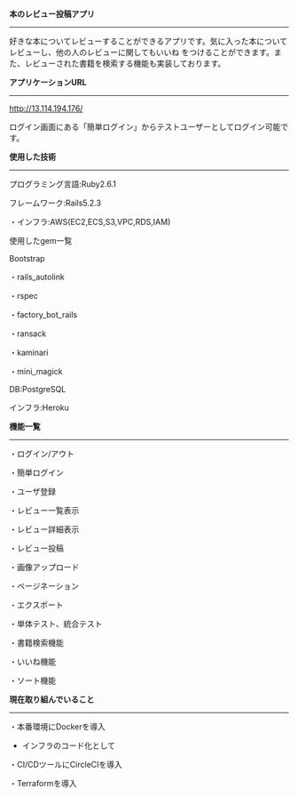 **本のレビュー投稿アプリ**
***
好きな本についてレビューすることができるアプリです。気に入った本についてレビューし、他の人のレビューに関してもいいね
をつけることができます。また、レビューされた書籍を検索する機能も実装しております。

**アプリケーションURL**
***
http://13.114.194.176/

ログイン画面にある「簡単ログイン」からテストユーザーとしてログイン可能です。

**使用した技術**
***
プログラミング言語:Ruby2.6.1

フレームワーク:Rails5.2.3

・インフラ:AWS(EC2,ECS,S3,VPC,RDS,IAM)

使用したgem一覧

Bootstrap

・rails_autolink

・rspec

・factory_bot_rails

・ransack

・kaminari

・mini_magick

DB:PostgreSQL

インフラ:Heroku

**機能一覧**
***
・ログイン/アウト

・簡単ログイン

・ユーザ登録

・レビュー一覧表示

・レビュー詳細表示

・レビュー投稿

・画像アップロード

・ページネーション

・エクスポート

・単体テスト、統合テスト

・書籍検索機能

・いいね機能

・ソート機能

**現在取り組んでいること**
***
・本番環境にDockerを導入

 - インフラのコード化として

・CI/CDツールにCircleCIを導入

・Terraformを導入
